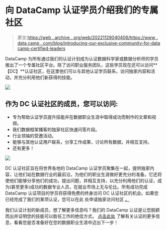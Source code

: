 # 向 DataCamp 认证学员介绍我们的专属社区

> 原文:[https://web . archive . org/web/20221129040406/https://www . data camp . com/blog/introducing-our-exclusive-community-for-data camp-certified-leaders](https://web.archive.org/web/20221129040406/https://www.datacamp.com/blog/introducing-our-exclusive-community-for-datacamp-certified-learners)

DataCamp 为所有通过我们的认证计划成为认证数据科学家或数据分析师的学员推出了一个专属社区平台。除了访问职业服务团队，这些学员现在还可以访问**【DC】**认证社区，在这里他们可以与其他认证学员联系，访问独家内容和活动，并充分利用他们新获得的技能。

![](../Images/331e9a31b54726d5958e9cc93fb091ba.png)

## 作为 DC 认证社区的成员，您可以访问:

*   专为帮助认证学员提升技能并在数据职业生涯中取得成功而制作的文章和视频。
*   我们数据框架播客的独家社区快速问答片段。
*   行业领袖的受邀活动。
*   能够与其他认证用户联系，分享工作成果，讨论所有数据，并相互支持。
*   还有更多！

![](../Images/02909394eb991a546fb7c792445a55f7.png)

DC 认证社区旨在将世界各地的 DataCamp 认证学员聚集在一起，提供独家内容，让他们站在数据行业的最前沿，为他们的职业生涯做好更充分的准备。它还将使他们能够分享他们的成功，提出问题，并相互支持，以充分利用他们的认证，成为(甚至更多)成功的数据专业人员，在就业市场上无与伦比。所有成功完成 DataCamp 认证项目的学员将获得免费的终身访问 DC 认证社区的机会。如果您已经完成了我们的某项认证，您可以在此 处申请独家访问社区 [。](https://web.archive.org/web/20220926120731/https://dccertified.datacamp.com/)

我们认证计划的新成员，想了解更多信息吗？我们的 DataCamp 认证是让您脱颖而出并证明您的技能可以胜任工作的绝佳方式。 [点击此处](https://web.archive.org/web/20220926120731/https://www.datacamp.com/certification) 了解有关认证的更多信息，看看您是否准备好在您的数据职业生涯中迈出下一步！